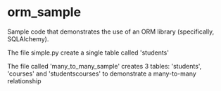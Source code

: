 # orm_sample
Sample code that demonstrates the use of an ORM library (specifically, SQLAlchemy).

The file simple.py create a single table called 'students'

The file called 'many_to_many_sample' creates 3 tables: 'students', 'courses' and 'studentscourses' to demonstrate a many-to-many relationship
